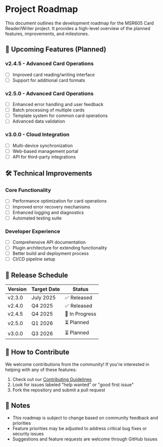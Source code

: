 # Project Roadmap

This document outlines the development roadmap for the MSR605 Card Reader/Writer project. It provides a high-level overview of the planned features, improvements, and milestones.

## 🚀 Upcoming Features (Planned)

### v2.4.5 - Advanced Card Operations
- [ ] Improved card reading/writing interface
- [ ] Support for additional card formats

### v2.5.0 - Advanced Card Operations
- [ ] Enhanced error handling and user feedback
- [ ] Batch processing of multiple cards
- [ ] Template system for common card operations
- [ ] Advanced data validation

### v3.0.0 - Cloud Integration
- [ ] Multi-device synchronization
- [ ] Web-based management portal
- [ ] API for third-party integrations

## 🛠️ Technical Improvements

### Core Functionality
- [ ] Performance optimization for card operations
- [ ] Improved error recovery mechanisms
- [ ] Enhanced logging and diagnostics
- [ ] Automated testing suite

### Developer Experience
- [ ] Comprehensive API documentation
- [ ] Plugin architecture for extending functionality
- [ ] Better build and deployment process
- [ ] CI/CD pipeline setup

## 📅 Release Schedule

| Version | Target Date       | Status      |
|---------|-------------------|-------------|
| v2.3.0  | July 2025         | ✅ Released |
| v2.4.0  | Q4 2025           | ✅ Released |
| v2.4.5  | Q4 2025           | 🔄 In Progress |
| v2.5.0  | Q1 2026          | ⏳ Planned  |
| v3.0.0  | Q3 2026           | ⏳ Planned  |

## 🤝 How to Contribute

We welcome contributions from the community! If you're interested in helping with any of these features:

1. Check out our [Contributing Guidelines](CONTRIBUTING.md)
2. Look for issues labeled "help wanted" or "good first issue"
3. Fork the repository and submit a pull request

## 📝 Notes

- This roadmap is subject to change based on community feedback and priorities
- Feature priorities may be adjusted to address critical bug fixes or security issues
- Suggestions and feature requests are welcome through GitHub Issues

